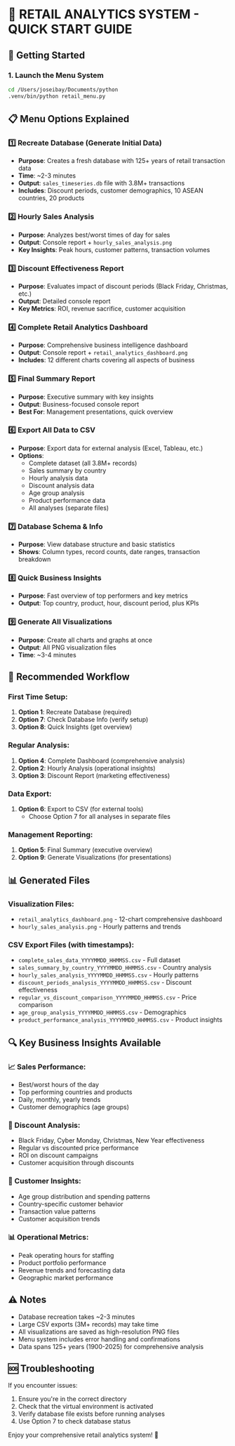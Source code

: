 # 🏪 RETAIL ANALYTICS SYSTEM - QUICK START GUIDE

## 🚀 Getting Started

### 1. Launch the Menu System
```bash
cd /Users/joseibay/Documents/python
.venv/bin/python retail_menu.py
```

## 📋 Menu Options Explained

### 1️⃣ Recreate Database (Generate Initial Data)
- **Purpose**: Creates a fresh database with 125+ years of retail transaction data
- **Time**: ~2-3 minutes
- **Output**: `sales_timeseries.db` file with 3.8M+ transactions
- **Includes**: Discount periods, customer demographics, 10 ASEAN countries, 20 products

### 2️⃣ Hourly Sales Analysis
- **Purpose**: Analyzes best/worst times of day for sales
- **Output**: Console report + `hourly_sales_analysis.png`
- **Key Insights**: Peak hours, customer patterns, transaction volumes

### 3️⃣ Discount Effectiveness Report
- **Purpose**: Evaluates impact of discount periods (Black Friday, Christmas, etc.)
- **Output**: Detailed console report
- **Key Metrics**: ROI, revenue sacrifice, customer acquisition

### 4️⃣ Complete Retail Analytics Dashboard
- **Purpose**: Comprehensive business intelligence dashboard
- **Output**: Console report + `retail_analytics_dashboard.png`
- **Includes**: 12 different charts covering all aspects of business

### 5️⃣ Final Summary Report
- **Purpose**: Executive summary with key insights
- **Output**: Business-focused console report
- **Best For**: Management presentations, quick overview

### 6️⃣ Export All Data to CSV
- **Purpose**: Export data for external analysis (Excel, Tableau, etc.)
- **Options**:
  - Complete dataset (all 3.8M+ records)
  - Sales summary by country
  - Hourly analysis data
  - Discount analysis data
  - Age group analysis
  - Product performance data
  - All analyses (separate files)

### 7️⃣ Database Schema & Info
- **Purpose**: View database structure and basic statistics
- **Shows**: Column types, record counts, date ranges, transaction breakdown

### 8️⃣ Quick Business Insights
- **Purpose**: Fast overview of top performers and key metrics
- **Output**: Top country, product, hour, discount period, plus KPIs

### 9️⃣ Generate All Visualizations
- **Purpose**: Create all charts and graphs at once
- **Output**: All PNG visualization files
- **Time**: ~3-4 minutes

## 🎯 Recommended Workflow

### First Time Setup:
1. **Option 1**: Recreate Database (required)
2. **Option 7**: Check Database Info (verify setup)
3. **Option 8**: Quick Insights (get overview)

### Regular Analysis:
1. **Option 4**: Complete Dashboard (comprehensive analysis)
2. **Option 2**: Hourly Analysis (operational insights)
3. **Option 3**: Discount Report (marketing effectiveness)

### Data Export:
1. **Option 6**: Export to CSV (for external tools)
   - Choose Option 7 for all analyses in separate files

### Management Reporting:
1. **Option 5**: Final Summary (executive overview)
2. **Option 9**: Generate Visualizations (for presentations)

## 📊 Generated Files

### Visualization Files:
- `retail_analytics_dashboard.png` - 12-chart comprehensive dashboard
- `hourly_sales_analysis.png` - Hourly patterns and trends

### CSV Export Files (with timestamps):
- `complete_sales_data_YYYYMMDD_HHMMSS.csv` - Full dataset
- `sales_summary_by_country_YYYYMMDD_HHMMSS.csv` - Country analysis
- `hourly_sales_analysis_YYYYMMDD_HHMMSS.csv` - Hourly patterns
- `discount_periods_analysis_YYYYMMDD_HHMMSS.csv` - Discount effectiveness
- `regular_vs_discount_comparison_YYYYMMDD_HHMMSS.csv` - Price comparison
- `age_group_analysis_YYYYMMDD_HHMMSS.csv` - Demographics
- `product_performance_analysis_YYYYMMDD_HHMMSS.csv` - Product insights

## 🔍 Key Business Insights Available

### 📈 Sales Performance:
- Best/worst hours of the day
- Top performing countries and products
- Daily, monthly, yearly trends
- Customer demographics (age groups)

### 🎁 Discount Analysis:
- Black Friday, Cyber Monday, Christmas, New Year effectiveness
- Regular vs discounted price performance
- ROI on discount campaigns
- Customer acquisition through discounts

### 👥 Customer Insights:
- Age group distribution and spending patterns
- Country-specific customer behavior
- Transaction value patterns
- Customer acquisition trends

### 📊 Operational Metrics:
- Peak operating hours for staffing
- Product portfolio performance
- Revenue trends and forecasting data
- Geographic market performance

## ⚠️ Notes

- Database recreation takes ~2-3 minutes
- Large CSV exports (3M+ records) may take time
- All visualizations are saved as high-resolution PNG files
- Menu system includes error handling and confirmations
- Data spans 125+ years (1900-2025) for comprehensive analysis

## 🆘 Troubleshooting

If you encounter issues:
1. Ensure you're in the correct directory
2. Check that the virtual environment is activated
3. Verify database file exists before running analyses
4. Use Option 7 to check database status

Enjoy your comprehensive retail analytics system! 🎉
